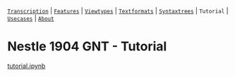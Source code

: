 <a name="start"></a>
[`Transcription`](../docs/transcription.md#start) | [`Features`](../docs/features/README.md#start) | [`Viewtypes`](../docs/viewtypes.md#start) | [`Textformats`](../docs/textformats.md#start) | [`Syntaxtrees`](../docs/syntaxtrees.md#start) | `Tutorial` | [`Usecases`](../docs/usecases/README.md#start) | [`About`](../docs/about.md#start)

# Nestle 1904 GNT - Tutorial

[tutorial.ipynb](https://nbviewer.org/github/saulocantanhede/tfgreek2/tree/main/tutorial/tutorial.ipynb)






















